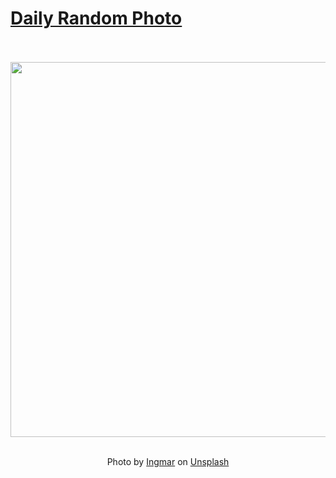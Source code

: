 # [Daily Random Photo](https://www.dailyrandomphoto.com/)

<div align="center">
  <br>
  <br>
  <a href="https://www.dailyrandomphoto.com/p/2025/2025-06-21/"><img src="https://images.unsplash.com/photo-1748426156241-6e5239022c03?crop=entropy&cs=tinysrgb&fit=max&fm=jpg&ixid=M3w3NzUwOHwwfDF8cmFuZG9tfHx8fHx8fHx8MTc1MDQ2Njg0Nnw&ixlib=rb-4.1.0&q=80&w=1080" width="600px"></a>
  <br>
  <br>
  <p class="has-text-grey">Photo by <a href="https://unsplash.com/@cinematicbyfuji?utm_source=Daily%20Random%20Photo&amp;utm_medium=referral" target="_blank" rel="noopener noreferrer">Ingmar</a> on <a href="https://unsplash.com/photos/red-orange-plant-against-an-orange-background-_KZW2oCkRIQ?utm_source=Daily%20Random%20Photo&amp;utm_medium=referral" target="_blank" rel="noopener noreferrer">Unsplash</a></p>
</div>
